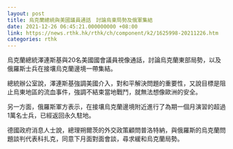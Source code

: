 ```yaml
---
layout: post
title: 烏克蘭總統與美國議員通話　討論烏東局勢及俄軍集結
date: 2021-12-26 06:45:21.000000000 +08:00
link: https://news.rthk.hk/rthk/ch/component/k2/1625998-20211226.htm
categories: rthk
---
```


烏克蘭總統澤連斯基與20名美國國會議員視像通話，討論烏克蘭東部局勢，以及俄羅斯士兵在接壤烏克蘭邊境一帶集結。

總統辦公室說，澤連斯基強調美國介入，對和平解決問題的重要性，又說目標是阻止烏東地區的流血事件，強調不結束當地戰鬥，就無法想像歐洲的安全。

另一方面，俄羅斯軍方表示，在接壤烏克蘭邊境附近進行了為期一個月演習的超過1萬名士兵，已經返回永久駐地。

德國政府消息人士說，總理朔爾茨的外交政策顧問普洛特納，與俄羅斯的烏克蘭問題談判代表科扎克，同意下月面對面會談，尋求緩和烏克蘭局勢。
